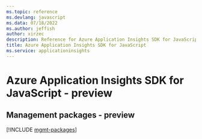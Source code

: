 ```yaml
---
ms.topic: reference
ms.devlang: javascript
ms.data: 07/18/2022
ms.author: jeffish
author: xirzec
description: Reference for Azure Application Insights SDK for JavaScript
title: Azure Application Insights SDK for JavaScript
ms.service: applicationinsights
---
```

# Azure Application Insights SDK for JavaScript - preview

## Management packages - preview
[!INCLUDE [mgmt-packages](application-insights-mgmt-index.md)]
